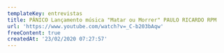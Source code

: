 ```yaml
---
templateKey: entrevistas
title: PÂNICO Lançamento música "Matar ou Morrer" PAULO RICARDO RPM
url: 'https://www.youtube.com/watch?v=_C-b203bAqw'
freeContent: true
createdAt: '23/02/2020 07:27:57'
---
```


